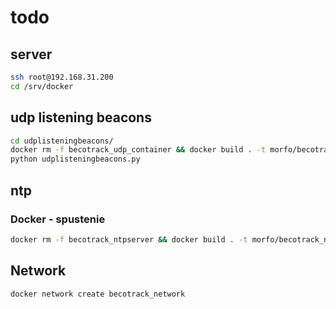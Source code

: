 # todo

## server

```bash
ssh root@192.168.31.200
cd /srv/docker
```

## udp listening beacons

```bash
cd udplisteningbeacons/
docker rm -f becotrack_udp_container && docker build . -t morfo/becotrack_udpserver && docker run -p 26573:26573/udp -it -v ${PWD}:/usr/src/app --network becotrack_network --name=becotrack_udp_container morfo/becotrack_udpserver bash
python udplisteningbeacons.py
```

## ntp

### Docker - spustenie

```bash
docker rm -f becotrack_ntpserver && docker build . -t morfo/becotrack_ntpserver && docker run -p 123:123/udp --name becotrack_ntpserver --network becotrack_network morfo/becotrack_ntpserver
```

## Network

```bash
docker network create becotrack_network
```
